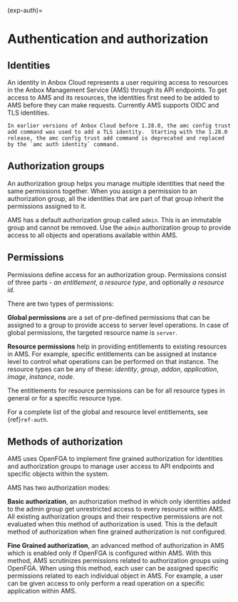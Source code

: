 (exp-auth)=
# Authentication and authorization

## Identities

An identity in Anbox Cloud represents a user requiring access to resources in the Anbox Management Service (AMS) through its API endpoints. To get access to AMS and its resources, the identities first need to be added to AMS before they can make requests. Currently AMS supports OIDC and TLS identities.

```{note}
In earlier versions of Anbox Cloud before 1.28.0, the amc config trust add command was used to add a TLS identity.  Starting with the 1.28.0 release, the amc config trust add command is deprecated and replaced by the `amc auth identity` command.
```

## Authorization groups

An authorization group helps you manage multiple identities that need the same permissions together. When you assign a permission to an authorization group, all the identities that are part of that group inherit the permissions assigned to it.

AMS has a default authorization group called `admin`. This is an immutable group and cannot be removed. Use the `admin` authorization group to provide access to all objects and operations available within AMS.

## Permissions

Permissions define access for an authorization group. Permissions consist of three parts - *an entitlement*, *a resource type*, and optionally *a resource id*. 

There are two types of permissions:

**Global permissions** are a set of pre-defined permissions that can be assigned to a group to provide access to server level operations. In case of global permissions, the targeted resource name is `server`.   

**Resource permissions** help in providing entitlements to existing resources in AMS. For example, specific entitlements can be assigned at instance level to control what operations can be performed on that instance. The resource types can be any of these: *identity*, *group*, *addon*, *application*, *image*, *instance*, *node*.

The entitlements for resource permissions can be for all resource types in general or for a specific resource type. 

For a complete list of the global and resource level entitlements, see {ref}`ref-auth`.

## Methods of authorization

AMS uses OpenFGA to implement fine grained authorization for identities and authorization groups to manage user access to API endpoints and specific objects within the system.

AMS has two authorization modes:

**Basic authorization**, an authorization method in which only identities added to the admin group get unrestricted access to every resource within AMS. All existing authorization groups and their respective permissions are not evaluated when this method of authorization is used. This is the default method of authorization when fine grained authorization is not configured.

**Fine Grained authorization**, an advanced method of authorization in AMS which is enabled only if OpenFGA is configured within AMS. With this method, AMS scrutinizes permissions related to authorization groups using OpenFGA. 
When using this method, each user can be assigned specific permissions related to each individual object in AMS. For example, a user can be given access to only perform a read operation on a specific application within AMS.
